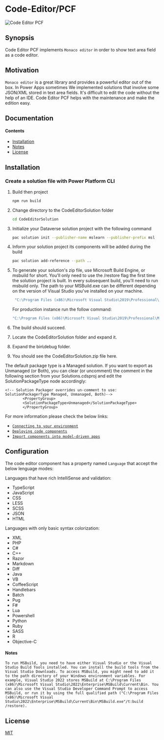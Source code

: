 # Code-Editor/PCF

![Code Editor PCF](https://user-images.githubusercontent.com/13281127/168442032-f3f678f1-6160-40de-875c-40ebd646c417.png)
## Synopsis

Code Editor PCF implements `Monaco editor` in order to show text area field as a code editor.

## Motivation

`Monaco editor` is a great library and provides a powerful editor out of the box. In Power Apps sometimes We implemented solutions that involve some JSON/XML stored in text area fields. It's difficult to edit the code without the help of an IDE. Code Editor PCF helps with the maintenance and make the edition easy.

## Documentation

#### Contents

* [Installation](#installation)
* [Notes](#notes)
* [License](#License)

## Installation

### Create a solution file with Power Platform CLI

1. Build then project
   
    ```bash
    npm run build
    ```

2. Change directory to the CodeEditorSolution folder

    ```bash
    cd CodeEditorSolution
    ```

3. Initialize your Dataverse solution project with the following command

    ```bash
    pac solution init --publisher-name mslearn --publisher-prefix msl
    ```
4. Inform your solution project its components will be added during the build

    ```bash
    pac solution add-reference --path ..
    ```
5. To generate your solution's zip file, use Microsoft Build Engine, or msbuild for short. You'll only need to use the /restore flag the first time the solution project is built. In every subsequent build, you'll need to run msbuild only. The path to your MSBuild.exe can be different depending on the version of Visual Studio you've installed on your machine.
   ```bash
    "C:\Program Files (x86)\Microsoft Visual Studio\2019\Professional\MSBuild\Current\Bin\MSBuild.exe" /t:build /restore
    ```
    For production instance run the follow command:
    ```bash
    "C:\Program Files (x86)\Microsoft Visual Studio\2019\Professional\MSBuild\Current\Bin\MSBuild.exe" /p:configuration=Release
    ```
6. The build should succeed.
7. Locate the CodeEditorSolution folder and expand it.
8. Expand the bin\debug folder.
9. You should see the CodeEditorSolution.zip file here.

The default package type is a Managed solution. If you want to export as Unmanaged (or Both), you can clear (or uncomment) the comment in the following section from your Solutions.cdsproj and edit the SolutionPackageType node accordingly:
```
<!-- Solution Packager overrides un-comment to use: SolutionPackagerType Managed, Unmanaged, Both)-->
        <PropertyGroup>
        <SolutionPackageType>Unmanaged</SolutionPackageType>
        </PropertyGroup>
```

For more information please check the below links:
* [`Connecting to your environment`](https://docs.microsoft.com/en-us/power-apps/developer/component-framework/import-custom-controls#connecting-to-your-environment)
* [`Deploying code components`](https://docs.microsoft.com/en-us/power-apps/developer/component-framework/import-custom-controls#deploying-code-components)
* [`Import components into model-driven apps`](https://docs.microsoft.com/en-us/power-apps/developer/component-framework/import-custom-controls)

## Configuration
The code editor component has a property named `Language` that accept the below lenguage modes: 

Languages that have rich IntelliSense and validation:

* TypeScript
* JavaScript
* CSS
* LESS
* SCSS
* JSON
* HTML

Languages with only basic syntax colorization:
* XML
* PHP
* C#
* C++
* Razor
* Markdown
* Diff
* Java
* VB
* CoffeeScript
* Handlebars
* Batch
* Pug
* F#
* Lua
* Powershell
* Python
* Ruby
* SASS
* R
* Objective-C

#### Notes
`To run MSBuild, you need to have either Visual Studio or the Visual Studio Build Tools installed. You can install the build tools from the Visual Studio Downloads. To access MSBuild, you might need to add it to the path directory of your Windows environment variables. For example, Visual Studio 2022 stores MSBuild at C:\Program Files (x86)\Microsoft Visual Studio\2022\Enterprise\MSBuild\Current\Bin. You can also use the Visual Studio Developer Command Prompt to access MSBuild, or run it by using the full qualified path ("C:\Program Files (x86)\Microsoft Visual Studio\2022\Enterprise\MSBuild\Current\Bin\MSBuild.exe"/t:build /restore).`

## License

[MIT](./LICENSE)
